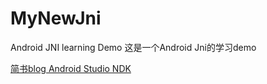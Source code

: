 # MyNewJni
Android JNI learning Demo
这是一个Android Jni的学习demo

[简书blog Android Studio NDK](http://www.jianshu.com/p/224b2fa42eb1)
